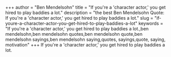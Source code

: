+++
author = "Ben Mendelsohn"
title = "If you're a 'character actor,' you get hired to play baddies a lot."
description = "the best Ben Mendelsohn Quote: If you're a 'character actor,' you get hired to play baddies a lot."
slug = "if-youre-a-character-actor-you-get-hired-to-play-baddies-a-lot"
keywords = "If you're a 'character actor,' you get hired to play baddies a lot.,ben mendelsohn,ben mendelsohn quotes,ben mendelsohn quote,ben mendelsohn sayings,ben mendelsohn saying,quotes, sayings,quote, saying, motivation"
+++
If you're a 'character actor,' you get hired to play baddies a lot.
